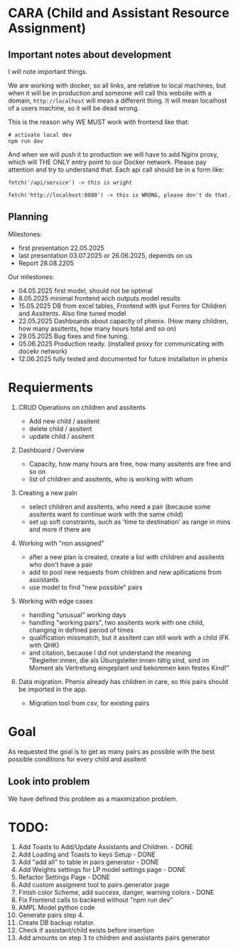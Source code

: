 # CARA (Child and Assistant Resource Assignment)

## Important notes about development

I will note important things.

We are working with docker, so all links, are relative to local machines, but when it will be in production
and someone will call this website with a domain, `http://localhost` will mean a different thing. It will
mean localhost of a users machine, so it will be dead wrong.

This is the reason why WE MUST work with frontend like that:

```
# activate local dev
npm run dev
```

And when we will push it to production we will have to add Nginx proxy, which will THE ONLY entry point to our Docker network. Please pay attention and try to understand that. Each api call should be in a form like:

```
fetch('/api/service') -> this is wright

fetch('http://localhost:8080') -> this is WRONG, please don't do that.
```

## Planning

Milestones:

- first presentation 22.05.2025
- last presentation 03.07.2025 or 26.06.2025, depends on us
- Report 28.08.2205

Our milestones:

- 04.05.2025 first model, should not be optimal
- 8.05.2025 minimal frontend wich outputs model results
- 15.05.2025 DB from excel tables, Frontend with iput Forms for Children and Assitents. Also fine tuned model
- 22.05.2025 Dashboards about capacity of phenix. (How many children, how many assitents, how many hours total and so on)
- 29.05.2025 Bug fixes and fine tuning.
- 05.06.2025 Production ready. (installed proxy for communicating with docekr network)
- 12.06.2025 fully tested and documented for future installation in phenix

# Requierments

1. CRUD Operations on children and assitents

   - Add new child / assitent
   - delete child / assitent
   - update child / assitent

2. Dashboard / Overview

   - Capacity, how many hours are free, how many assitents are free and so on
   - list of children and assitents, who is working with whom

3. Creating a new paln

   - select children and assitents, who need a pair (because some assitents want to continue work with the same child)
   - set up soft constraints, such as 'time to destination' as range in mins and more if there are

4. Working with "non assigned"

   - after a new plan is created, create a list with children and assitents who don't have a pair
   - add to pool new requests from children and new apllications from assistants
   - use model to find "new possible" pairs

5. Working with edge cases

   - handling "unusual" working days
   - handling "working pairs", two assitents work with one child, changing in defined period of times
   - qualification missmatch, but it assitent can still work with a child (FK with QHK)
   - and citation, because I did not understand the meaning "Begleiter:innen, die als Übungsleiter:innen tätig sind, sind im Moment als Vertretung eingeplant und bekommen kein festes Kind!"

6. Data migration. Phenix already has children in care, so this pairs should be imported in the app.
   - Migration tool from csv, for existing pairs

# Goal

As requested the goal is to get as many pairs as possible with the best possible conditions for every child and assitent

## Look into problem

We have defined this problem as a maximization problem.

# TODO:

1. Add Toasts to Add/Update Assistants and Children. - DONE
2. Add Loading and Toasts to keys Setup - DONE
3. Add "add all" to table in pairs generator - DONE
4. Add Weights settings for LP model settings page - DONE
5. Refactor Settings Page - DONE
6. Add custom assigment tool to pairs generator page
7. Finish color Scheme, add success, danger, warning colors - DONE
8. Fix Frontend calls to backend without "npm run dev"
9. AMPL Model python code
10. Generate pairs step 4.
11. Create DB backup rotator.
12. Check if assistant/child exists before insertion
13. Add amounts on step 3 to children and assistants pairs generator
